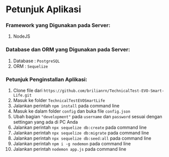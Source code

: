 # Petunjuk Aplikasi

### Framework yang Digunakan pada Server:
1. NodeJS

### Database dan ORM yang Digunakan pada Server:
1. Database : ```PostgreSQL```
2. ORM : ```Sequelize```

### Petunjuk Penginstallan Aplikasi:
1. Clone file dari ```https://github.com/brilianrn/TechnicalTest-EVO-Smart-Life.git```
2. Masuk ke folder ```TechnicalTestEVOSmartLife```
3. Jalankan perintah ```npm install``` pada command line
4. Masuk ke dalam folder ```config``` dan buka file ```config.json```
5. Ubah bagian ```"development"``` pada ```username``` dan ```password``` sesuai dengan settingan yang ada di PC Anda
6. Jalankan perintah ```npx sequelize db:create``` pada command line
7. Jalankan perintah ```npx sequelize db:migrate``` pada command line
8. Jalankan perintah ```npx sequelize db:seed:all``` pada command line
9. Jalankan perintah ```npm i -g nodemon``` pada command line
10. Jalankan perintah ```nodemon app.js``` pada command line
